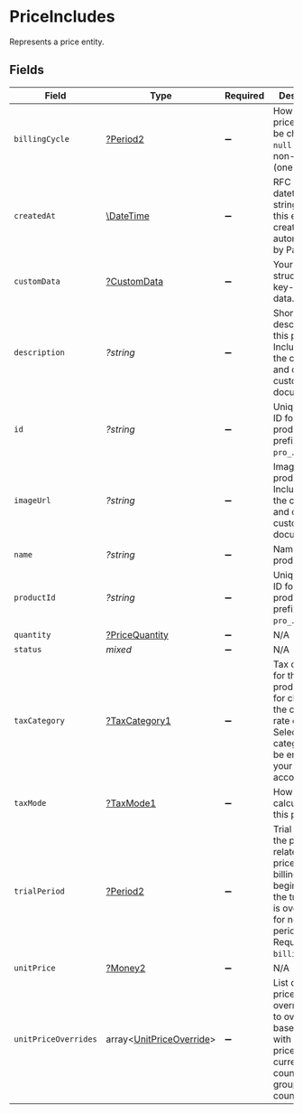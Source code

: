 # PriceIncludes

Represents a price entity.


## Fields

| Field                                                                                                                                                             | Type                                                                                                                                                              | Required                                                                                                                                                          | Description                                                                                                                                                       | Example                                                                                                                                                           |
| ----------------------------------------------------------------------------------------------------------------------------------------------------------------- | ----------------------------------------------------------------------------------------------------------------------------------------------------------------- | ----------------------------------------------------------------------------------------------------------------------------------------------------------------- | ----------------------------------------------------------------------------------------------------------------------------------------------------------------- | ----------------------------------------------------------------------------------------------------------------------------------------------------------------- |
| `billingCycle`                                                                                                                                                    | [?Period2](../../models/shared/Period2.md)                                                                                                                        | :heavy_minus_sign:                                                                                                                                                | How often this price should be charged. `null` if price is non-recurring (one-time).                                                                              |                                                                                                                                                                   |
| `createdAt`                                                                                                                                                       | [\DateTime](https://www.php.net/manual/en/class.datetime.php)                                                                                                     | :heavy_minus_sign:                                                                                                                                                | RFC 3339 datetime string of when this entity was created. Set automatically by Paddle.                                                                            | 2024-10-12T07:20:50.52Z                                                                                                                                           |
| `customData`                                                                                                                                                      | [?CustomData](../../models/shared/CustomData.md)                                                                                                                  | :heavy_minus_sign:                                                                                                                                                | Your own structured key-value data.                                                                                                                               |                                                                                                                                                                   |
| `description`                                                                                                                                                     | *?string*                                                                                                                                                         | :heavy_minus_sign:                                                                                                                                                | Short description for this product. Included in the checkout and on some customer documents.                                                                      |                                                                                                                                                                   |
| `id`                                                                                                                                                              | *?string*                                                                                                                                                         | :heavy_minus_sign:                                                                                                                                                | Unique Paddle ID for this product, prefixed with `pro_`.                                                                                                          | pro_01gsz97mq9pa4fkyy0wqenepkz                                                                                                                                    |
| `imageUrl`                                                                                                                                                        | *?string*                                                                                                                                                         | :heavy_minus_sign:                                                                                                                                                | Image for this product. Included in the checkout and on some customer documents.                                                                                  |                                                                                                                                                                   |
| `name`                                                                                                                                                            | *?string*                                                                                                                                                         | :heavy_minus_sign:                                                                                                                                                | Name of this product.                                                                                                                                             |                                                                                                                                                                   |
| `productId`                                                                                                                                                       | *?string*                                                                                                                                                         | :heavy_minus_sign:                                                                                                                                                | Unique Paddle ID for this product, prefixed with `pro_`.                                                                                                          | pro_01gsz97mq9pa4fkyy0wqenepkz                                                                                                                                    |
| `quantity`                                                                                                                                                        | [?PriceQuantity](../../models/shared/PriceQuantity.md)                                                                                                            | :heavy_minus_sign:                                                                                                                                                | N/A                                                                                                                                                               |                                                                                                                                                                   |
| `status`                                                                                                                                                          | *mixed*                                                                                                                                                           | :heavy_minus_sign:                                                                                                                                                | N/A                                                                                                                                                               |                                                                                                                                                                   |
| `taxCategory`                                                                                                                                                     | [?TaxCategory1](../../models/shared/TaxCategory1.md)                                                                                                              | :heavy_minus_sign:                                                                                                                                                | Tax category for this product. Used for charging the correct rate of tax. Selected tax category must be enabled on your Paddle account.                           |                                                                                                                                                                   |
| `taxMode`                                                                                                                                                         | [?TaxMode1](../../models/shared/TaxMode1.md)                                                                                                                      | :heavy_minus_sign:                                                                                                                                                | How tax is calculated for this price.                                                                                                                             |                                                                                                                                                                   |
| `trialPeriod`                                                                                                                                                     | [?Period2](../../models/shared/Period2.md)                                                                                                                        | :heavy_minus_sign:                                                                                                                                                | Trial period for the product related to this price. The billing cycle begins once the trial period is over. `null` for no trial period. Requires `billing_cycle`. |                                                                                                                                                                   |
| `unitPrice`                                                                                                                                                       | [?Money2](../../models/shared/Money2.md)                                                                                                                          | :heavy_minus_sign:                                                                                                                                                | N/A                                                                                                                                                               |                                                                                                                                                                   |
| `unitPriceOverrides`                                                                                                                                              | array<[UnitPriceOverride](../../models/shared/UnitPriceOverride.md)>                                                                                              | :heavy_minus_sign:                                                                                                                                                | List of unit price overrides. Use to override the base price with a custom price and currency for a country or group of countries.                                |                                                                                                                                                                   |